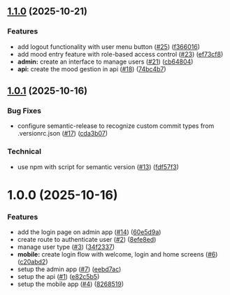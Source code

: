 ## [1.1.0](https://github.com/theotime2005/my-mood/compare/v1.0.1...v1.1.0) (2025-10-21)

### Features

* add logout functionality with user menu button ([#25](https://github.com/theotime2005/my-mood/issues/25)) ([f366016](https://github.com/theotime2005/my-mood/commit/f366016f07b75db575d23b23c4cf09bfa9911e58))
* add mood entry feature with role-based access control ([#23](https://github.com/theotime2005/my-mood/issues/23)) ([ef73cf8](https://github.com/theotime2005/my-mood/commit/ef73cf8a050196a794df642dc4d282c5ab8e6e03))
* **admin:** create an interface to manage users ([#21](https://github.com/theotime2005/my-mood/issues/21)) ([cb64804](https://github.com/theotime2005/my-mood/commit/cb6480492d8b3b7e859b6c89c663b986ae40f093))
* **api:** create the mood gestion in api ([#18](https://github.com/theotime2005/my-mood/issues/18)) ([74bc4b7](https://github.com/theotime2005/my-mood/commit/74bc4b775ab47f335ef8b7432c761ce2206a225c))

## [1.0.1](https://github.com/theotime2005/my-mood/compare/v1.0.0...v1.0.1) (2025-10-16)

### Bug Fixes

* configure semantic-release to recognize custom commit types from .versionrc.json ([#17](https://github.com/theotime2005/my-mood/issues/17)) ([cda3b07](https://github.com/theotime2005/my-mood/commit/cda3b07981848e3566f9e48aa5548710c3d70f72))

### Technical

* use npm with script for semantic version ([#13](https://github.com/theotime2005/my-mood/issues/13)) ([fdf57f3](https://github.com/theotime2005/my-mood/commit/fdf57f332c8249cd2bbecbc324b052a0b59ee23b))

# 1.0.0 (2025-10-16)


### Features

* add the login page on admin app ([#14](https://github.com/theotime2005/my-mood/issues/14)) ([60e5d9a](https://github.com/theotime2005/my-mood/commit/60e5d9a70da3bc6ba8e5e3fd4d253345b7ca1a6d))
* create route to authenticate user ([#2](https://github.com/theotime2005/my-mood/issues/2)) ([8efe8ed](https://github.com/theotime2005/my-mood/commit/8efe8edef6d4ee02d3a6c834aacd2fabd909765a))
* manage user type ([#3](https://github.com/theotime2005/my-mood/issues/3)) ([34f2337](https://github.com/theotime2005/my-mood/commit/34f23374afa6b71fa76e1081a7251bc2dccca916))
* **mobile:** create login flow with welcome, login and home screens ([#6](https://github.com/theotime2005/my-mood/issues/6)) ([c20abd2](https://github.com/theotime2005/my-mood/commit/c20abd2d6f20552b632d1024fc6eed3e3a0db3e1))
* setup the admin app ([#7](https://github.com/theotime2005/my-mood/issues/7)) ([eebd7ac](https://github.com/theotime2005/my-mood/commit/eebd7ac6e01627bef156f82ef45a52e2226af46b))
* setup the api ([#1](https://github.com/theotime2005/my-mood/issues/1)) ([e82c5b5](https://github.com/theotime2005/my-mood/commit/e82c5b52cc72d9d58714e4b037741cada9f4abb2))
* setup the mobile app ([#4](https://github.com/theotime2005/my-mood/issues/4)) ([8268519](https://github.com/theotime2005/my-mood/commit/8268519d9be9469f8577be14cbe007bd7d6cb045))
